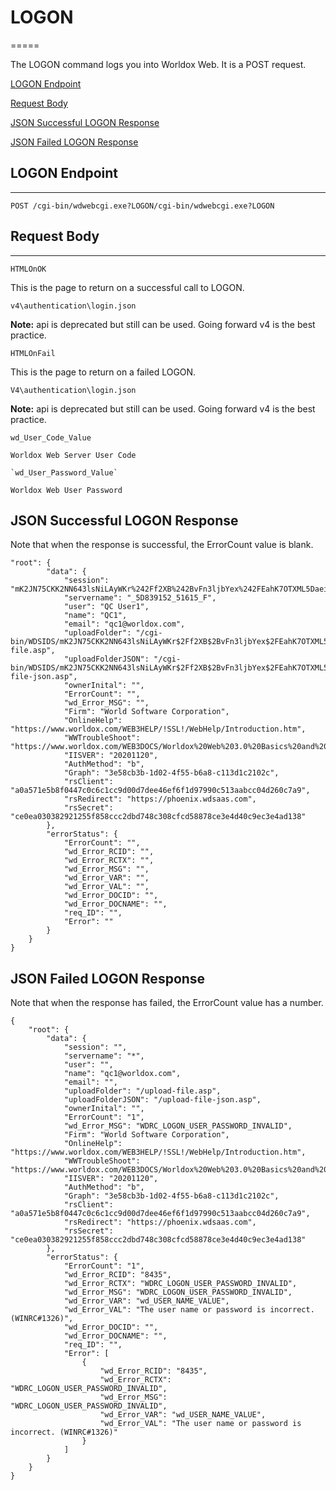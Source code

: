 
# LOGON
=====

The LOGON command logs you into Worldox Web. It is a POST request.

[LOGON Endpoint](#logon-endpoint)

[Request Body](#request-body)

[JSON Successful LOGON Response](#json-successful-logon-response)

[JSON Failed LOGON Response](#json-failed-logon-response)

## LOGON Endpoint
---------------

```
POST /cgi-bin/wdwebcgi.exe?LOGON/cgi-bin/wdwebcgi.exe?LOGON
```


## Request Body
------------

`HTMLOnOK`

This is the page to return on a successful call to LOGON.

```
v4\authentication\login.json
```

**Note:** api is deprecated but still can be used. Going forward v4 is the best practice.

`HTMLOnFail`

This is the page to return on a failed LOGON.

`V4\authentication\login.json`

**Note:** api is deprecated but still can be used. Going forward v4 is the best practice.

```
wd_User_Code_Value

Worldox Web Server User Code

`wd_User_Password_Value`

Worldox Web User Password
```


## JSON Successful LOGON Response

Note that when the response is successful, the ErrorCount value is blank.

```
"root": {
        "data": {
            "session": "mK2JN75CKK2NN643lsNiLAyWKr%242Ff2XB%242BvFn3ljbYex%242FEahK7OTXML5Daei0%243D",
            "servername": "_5D839152_51615_F",
            "user": "QC User1",
            "name": "QC1",
            "email": "qc1@worldox.com",
            "uploadFolder": "/cgi-bin/WDSIDS/mK2JN75CKK2NN643lsNiLAyWKr$2Ff2XB$2BvFn3ljbYex$2FEahK7OTXML5Daei0$3D/SAVE/upload-file.asp",
            "uploadFolderJSON": "/cgi-bin/WDSIDS/mK2JN75CKK2NN643lsNiLAyWKr$2Ff2XB$2BvFn3ljbYex$2FEahK7OTXML5Daei0$3D/SAVE/upload-file-json.asp",
            "ownerInital": "",
            "ErrorCount": "",
            "wd_Error_MSG": "",
            "Firm": "World Software Corporation",
            "OnlineHelp": "https://www.worldox.com/WEB3HELP/!SSL!/WebHelp/Introduction.htm",
            "WWTroubleShoot": "https://www.worldox.com/WEB3DOCS/Worldox%20Web%203.0%20Basics%20and%20Troubleshooting.pdf",
            "IISVER": "20201120",
            "AuthMethod": "b",
            "Graph": "3e58cb3b-1d02-4f55-b6a8-c113d1c2102c",
            "rsClient": "a0a571e5b8f0447c0c6c1cc9d00d7dee46ef6f1d97990c513aabcc04d260c7a9",
            "rsRedirect": "https://phoenix.wdsaas.com",
            "rsSecret": "ce0ea030382921255f858ccc2dbd748c308cfcd58878ce3e4d40c9ec3e4ad138"
        },
        "errorStatus": {
            "ErrorCount": "",
            "wd_Error_RCID": "",
            "wd_Error_RCTX": "",
            "wd_Error_MSG": "",
            "wd_Error_VAR": "",
            "wd_Error_VAL": "",
            "wd_Error_DOCID": "",
            "wd_Error_DOCNAME": "",
            "req_ID": "",
            "Error": ""
        }
    }
}

```

## JSON Failed LOGON Response

Note that when the response has failed, the ErrorCount value has a number.
```
{
    "root": {
        "data": {
            "session": "",
            "servername": "*",
            "user": "",
            "name": "qc1@worldox.com",
            "email": "",
            "uploadFolder": "/upload-file.asp",
            "uploadFolderJSON": "/upload-file-json.asp",
            "ownerInital": "",
            "ErrorCount": "1",
            "wd_Error_MSG": "WDRC_LOGON_USER_PASSWORD_INVALID",
            "Firm": "World Software Corporation",
            "OnlineHelp": "https://www.worldox.com/WEB3HELP/!SSL!/WebHelp/Introduction.htm",
            "WWTroubleShoot": "https://www.worldox.com/WEB3DOCS/Worldox%20Web%203.0%20Basics%20and%20Troubleshooting.pdf",
            "IISVER": "20201120",
            "AuthMethod": "b",
            "Graph": "3e58cb3b-1d02-4f55-b6a8-c113d1c2102c",
            "rsClient": "a0a571e5b8f0447c0c6c1cc9d00d7dee46ef6f1d97990c513aabcc04d260c7a9",
            "rsRedirect": "https://phoenix.wdsaas.com",
            "rsSecret": "ce0ea030382921255f858ccc2dbd748c308cfcd58878ce3e4d40c9ec3e4ad138"
        },
        "errorStatus": {
            "ErrorCount": "1",
            "wd_Error_RCID": "8435",
            "wd_Error_RCTX": "WDRC_LOGON_USER_PASSWORD_INVALID",
            "wd_Error_MSG": "WDRC_LOGON_USER_PASSWORD_INVALID",
            "wd_Error_VAR": "wd_USER_NAME_VALUE",
            "wd_Error_VAL": "The user name or password is incorrect. (WINRC#1326)",
            "wd_Error_DOCID": "",
            "wd_Error_DOCNAME": "",
            "req_ID": "",
            "Error": [
                {
                    "wd_Error_RCID": "8435",
                    "wd_Error_RCTX": "WDRC_LOGON_USER_PASSWORD_INVALID",
                    "wd_Error_MSG": "WDRC_LOGON_USER_PASSWORD_INVALID",
                    "wd_Error_VAR": "wd_USER_NAME_VALUE",
                    "wd_Error_VAL": "The user name or password is incorrect. (WINRC#1326)"
                }
            ]
        }
    }
}
 
```
